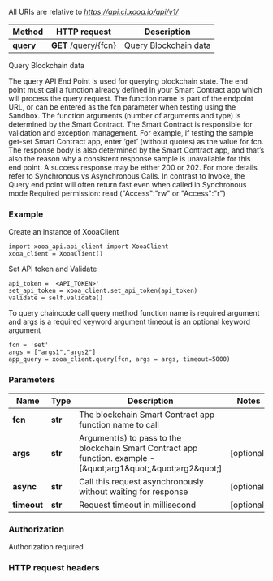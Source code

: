 All URIs are relative to *https://api.ci.xooa.io/api/v1/*

Method | HTTP request | Description
------------- | ------------- | -------------
[**query**](QueryApi.md#query) | **GET** /query/{fcn} | Query Blockchain data


Query Blockchain data

The query API End Point is used for querying blockchain state. The end point must call a function already defined in your Smart Contract app which will process the query request. The function name is part of the endpoint URL, or can be entered as the fcn parameter  when testing using the Sandbox. The function arguments (number of arguments and type) is determined by the Smart Contract. The Smart Contract is responsible for validation and exception management. For example, if testing the sample get-set Smart Contract app, enter ‘get’ (without quotes) as the value for fcn.   The response body is also determined by the Smart Contract app, and that’s also the reason why a consistent response sample is unavailable for this end point. A success response may be either 200 or 202. For more details refer to Synchronous vs Asynchronous Calls. In contrast to Invoke, the Query end point will often return fast even when called in Synchronous mode  Required permission: read (\"Access\":\"rw\" or \"Access\":\"r\")

### Example
Create an instance of XooaClient
```
import xooa_api.api_client import XooaClient
xooa_client = XooaClient()
```

Set API token and Validate
```
api_token = '<API_TOKEN>' 
set_api_token = xooa_client.set_api_token(api_token)
validate = self.validate()
```
 To query chaincode call query method
 function name is required argument and args is a required keyword argument
 timeout is an optional keyword argument
```
fcn = 'set'
args = ["args1","args2"]
app_query = xooa_client.query(fcn, args = args, timeout=5000)
```

### Parameters

Name | Type | Description  | Notes
------------- | ------------- | ------------- | -------------
 **fcn** | **str**| The blockchain Smart Contract app function name to call | 
 **args** | **str**| Argument(s) to pass to the blockchain Smart Contract app function. example - [\&quot;arg1\&quot;,\&quot;arg2\&quot;] | [optional] 
 **async** | **str**| Call this request asynchronously without waiting for response | [optional] 
 **timeout** | **str**| Request timeout in millisecond | [optional] 


### Authorization

Authorization required

### HTTP request headers